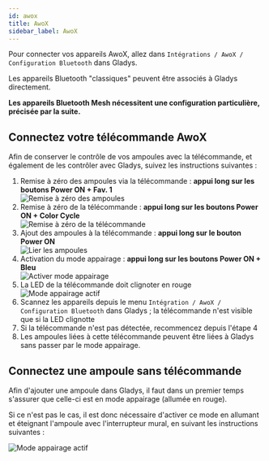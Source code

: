 ```yaml
---
id: awox
title: AwoX
sidebar_label: AwoX
---
```


Pour connecter vos appareils AwoX, allez dans `Intégrations / AwoX / Configuration Bluetooth` dans Gladys.

Les appareils Bluetooth "classiques" peuvent être associés à Gladys directement.

<b>Les appareils Bluetooth Mesh nécessitent une configuration particulière, précisée par la suite.</b>

## Connectez votre télécommande AwoX

Afin de conserver le contrôle de vos ampoules avec la télécommande, et également de les contrôler avec Gladys, suivez les instructions suivantes :
1. Remise à zéro des ampoules via la télécommande : <b>appui long sur les boutons Power ON + Fav. 1</b><br/>
![Remise à zéro des ampoules](/fr/img/docs/configuration/awox/awox_remote_1.jpg)
2. Remise à zéro de la télécommande : <b>appui long sur les boutons Power ON + Color Cycle</b><br/>
![Remise à zéro de la télécommande](/fr/img/docs/configuration/awox/awox_remote_2.jpg)
3. Ajout des ampoules à la télécommande : <b>appui long sur le bouton Power ON</b><br />
![Lier les ampoules](/fr/img/docs/configuration/awox/awox_remote_3.jpg)
4. Activation du mode appairage : <b>appui long sur les boutons Power ON + Bleu</b><br />
![Activer mode appairage](/fr/img/docs/configuration/awox/awox_remote_4.jpg)
5. La LED de la télécommande doit clignoter en rouge<br />
![Mode appairage actif](/fr/img/docs/configuration/awox/awox_remote_5.jpg)
6. Scannez les appareils depuis le menu `Intégration / AwoX / Configuration Bluetooth` dans Gladys ; la télécommande n'est visible que si la LED clignotte
7. Si la télécommande n'est pas détectée, recommencez depuis l'étape 4
8. Les ampoules liées à cette télécommande peuvent être liées à Gladys sans passer par le mode appairage.

## Connectez une ampoule sans télécommande

Afin d'ajouter une ampoule dans Gladys, il faut dans un premier temps s'assurer que celle-ci est en mode appairage (allumée en rouge).

Si ce n'est pas le cas, il est donc nécessaire d'activer ce mode en allumant et éteignant l'ampoule avec l'interrupteur mural, en suivant les instructions suivantes :

![Mode appairage actif](/fr/img/docs/configuration/awox/awox_pair_mesh.jpg)